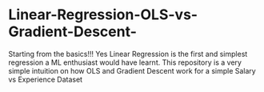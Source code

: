 # Linear-Regression-OLS-vs-Gradient-Descent-
Starting from the basics!!! Yes Linear Regression is the first and simplest regression a ML enthusiast would have learnt. This repository is a very simple intuition on how OLS and Gradient Descent work for a simple Salary vs Experience Dataset

